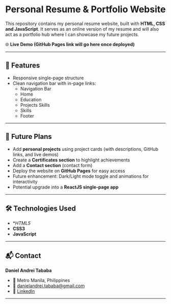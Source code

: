 # Personal Resume & Portfolio Website

This repository contains my personal resume website, built with **HTML, CSS and JavaScript**.
It serves as an online version of my resume and will also act as a portfolio hub where I can showcase my future projects.

🌐 **Live Demo (GitHub Pages link will go here once deployed)**

---

## 📌 Features
- Responsive single-page structure
- Clean navigation bar with in-page links:
  - Navigation Bar
  - Home
  - Education
  - Projects Skills
  - Skills
  - Footer

---

## 🚀 Future Plans
- Add **personal projects** using project cards (with descriptions, GitHub links, and live demos)
- Create a **Certificates section** to highlight achievements
- Add a **Contact section** (contact form)
- Deploy the website on **GitHub Pages** for easy access
- Future enhancement: Dark/Light mode toggle and animations for interactivity
- Potential upgrade into a **ReactJS single-page app**

---

## 🛠️ Technologies Used
- **HTML5*
- **CSS3**
- **JavaScript**
---

## 📬 Contact
**Daniel Andrei Tababa**
- 📍 Metro Manila, Philippines
- 📧 [danielandrei.tababa@gmail.com](mailto:danielandrei.tababa@gmail.com)
- 🔗 [LinkedIn](https://www.linkedin.com/in/daniel-andrei-tababa)
---
